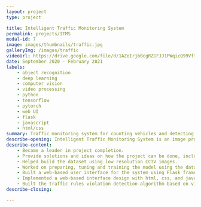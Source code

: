 ```yaml
---
layout: project
type: project

title: Intelligent Traffic Monitoring System
permalink: projects/ITMS
modal-id: 7
image: images/thumbnails/traffic.jpg
galleryImg: /images/traffic
videoUrl: https://drive.google.com/file/d/1AZoIrjbBcgRZGFJJ1PWqicQ99VftfeRm/preview?resourcekey=null
date: September 2020 - February 2021
labels:
    - object recognition
    - deep learning
    - computer vision
    - video processing
    - python
    - tensorflow
    - pytorch
    - web UI
    - flask
    - javascript
    - html/css
summary: Traffic monitoring system for counting vehicles and detecting traffic violations.
describe-opening: Intelligent Traffic Monitoring System is an image processing based software for vehicle counting (cars, buses, trucks, motorcycles, pedestrians) and traffic violation detection (illegal turn and direction) using video as input via online streaming, video files or camera to get frames image to be processed. This project was completed by two people and the work I did
describe-content:
    - Became a leader in project completion.
    - Provide solutions and ideas on how the project can be done, including the methods used.
    - Helped build the dataset using low resolution CCTV images.
    - Worked on preparing, tuning and training the model using the dataset created (Yolov5).
    - Built a web-based user interface for the system using Flask framework.
    - Implemented a web-based interface design with html, css, and javascript.
    - Built the traffic rules violation detection algorithm based on video input and object detection results.
describe-closing:

---
```

